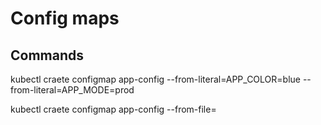 # Config maps

## Commands

kubectl craete configmap app-config --from-literal=APP_COLOR=blue --from-literal=APP_MODE=prod

kubectl craete configmap app-config --from-file=<path>
